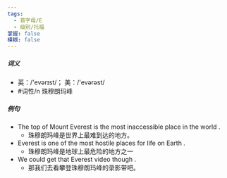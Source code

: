 ```yaml
---
tags:
  - 首字母/E
  - 级别/托福
掌握: false
模糊: false
---
```

##### 词义
- 英：/'evərɪst/； 美：/'evərəst/
- #词性/n  珠穆朗玛峰
##### 例句
- The top of Mount Everest is the most inaccessible place in the world .
	- 珠穆朗玛峰是世界上最难到达的地方。
- Everest is one of the most hostile places for life on Earth .
	- 珠穆朗玛峰是地球上最危险的地方之一
- We could get that Everest video though .
	- 那我们去看攀登珠穆朗玛峰的录影带吧。
